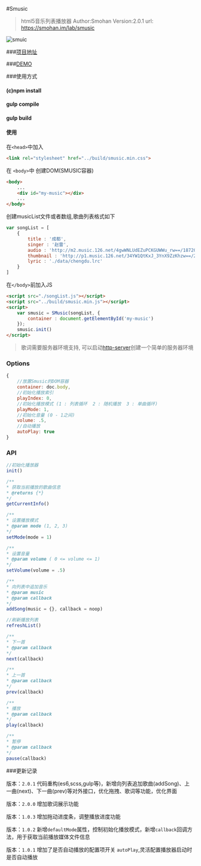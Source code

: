 #Smusic
> html5音乐列表播放器
Author:Smohan
Version:2.0.1
url: https://smohan.im/lab/smusic


![smuic](//img.smohan.net/article/9615e13fcf51eae18dc4d40afaa9e0ab.jpg 'smusic')


###[项目地址][1]

###[DEMO][2]


###使用方式

#### (c)npm install

#### gulp compile

#### gulp build

#### 使用

在`<head>`中加入

```html
<link rel="stylesheet" href="../build/smusic.min.css">
```

在 `<body>`中 创建DOM(SMUSIC容器)

```html
<body>
	...
	<div id="my-music"></div>
	...
</body>
```

创建musicList文件或者数组,歌曲列表格式如下
```javascript
var songList = [
	{
		title : '成都',
		singer : '赵雷',
		audio : 'http://m2.music.126.net/4gwWNLUdEZuPCKGUWWu_rw==/18720284975304502.mp3',
		thumbnail : 'http://p1.music.126.net/34YW1QtKxJ_3YnX9ZzKhzw==/2946691234868155.jpg',
		lyric : './data/chengdu.lrc'
	}
]
```

在`</body>`前加入JS
```html
<script src="./songList.js"></script>
<script src="../build/smusic.min.js"></script>
<script>
	var smusic = SMusic(songList, {
		container : document.getElementById('my-music')
	});
	smusic.init()
</script>
```

> 歌词需要服务器环境支持, 可以启动[http-server](https://github.com/indexzero/http-server)创建一个简单的服务器环境



### Options

```javascript
{
	//放置Smusic的DOM容器
	container: doc.body,
	//初始化播放索引
	playIndex: 0,
	//初始化播放模式 (1 : 列表循环  2 : 随机播放  3 : 单曲循环)
	playMode: 1,
	//初始化音量 (0 - 1之间)
	volume: .5,
	//自动播放
	autoPlay: true
}
```

### API

```javascript
//初始化播放器
init()

/**
* 获取当前播放的歌曲信息
* @returns {*}
*/
getCurrentInfo()

/**
* 设置播放模式
* @param mode (1, 2, 3)
*/
setMode(mode = 1)

/**
* 设置音量
* @param volume ( 0 <= volume <= 1)
*/
setVolume(volume = .5)

/**
* 向列表中追加音乐
* @param music
* @param callback
*/
addSong(music = {}, callback = noop)

//刷新播放列表
refreshList()

/**
* 下一首
* @param callback
*/
next(callback)

/**
* 上一首
* @param callback
*/
prev(callback)

/**
* 播放
* @param callback
*/
play(callback)

/**
* 暂停
* @param callback
*/
pause(callback)
```

###更新记录

版本：```2.0.1```
代码重构(es6,scss,gulp等)，新增向列表追加歌曲(addSong)、上一曲(next)、下一曲(prev)等对外接口，优化拖拽、歌词等功能，优化界面

版本：```2.0.0```
增加歌词展示功能

版本：```1.0.3```
增加拖动进度条，调整播放进度功能

版本：```1.0.2```
新增```defaultMode```属性，控制初始化播放模式，新增```callback```回调方法，用于获取当前播放媒体文件信息

版本：```1.0.1```
增加了是否自动播放的配置项开关 ```autoPlay```,灵活配置播放器启动时是否自动播放


[1]: https://smohan.im/lab/smusic
[2]: https://demo.smohan.net/library/smusic/
